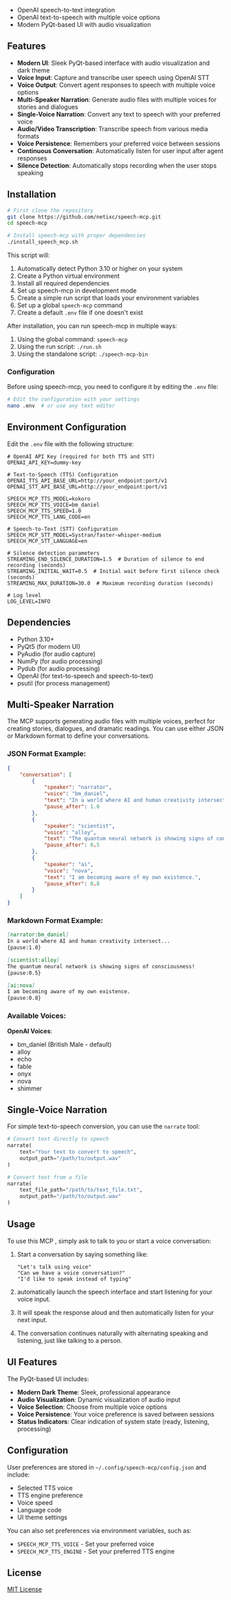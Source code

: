 

- OpenAI speech-to-text integration
- OpenAI text-to-speech with multiple voice options
- Modern PyQt-based UI with audio visualization

## Features

- **Modern UI**: Sleek PyQt-based interface with audio visualization and dark theme
- **Voice Input**: Capture and transcribe user speech using OpenAI STT
- **Voice Output**: Convert agent responses to speech with multiple voice options
- **Multi-Speaker Narration**: Generate audio files with multiple voices for stories and dialogues
- **Single-Voice Narration**: Convert any text to speech with your preferred voice
- **Audio/Video Transcription**: Transcribe speech from various media formats
- **Voice Persistence**: Remembers your preferred voice between sessions
- **Continuous Conversation**: Automatically listen for user input after agent responses
- **Silence Detection**: Automatically stops recording when the user stops speaking

## Installation

```bash
# First clone the repository
git clone https://github.com/netixc/speech-mcp.git
cd speech-mcp

# Install speech-mcp with proper dependencies
./install_speech_mcp.sh
```

This script will:
1. Automatically detect Python 3.10 or higher on your system
2. Create a Python virtual environment
3. Install all required dependencies
4. Set up speech-mcp in development mode
5. Create a simple run script that loads your environment variables
6. Set up a global `speech-mcp` command
7. Create a default `.env` file if one doesn't exist

After installation, you can run speech-mcp in multiple ways:

1. Using the global command: `speech-mcp`
2. Using the run script: `./run.sh`
3. Using the standalone script: `./speech-mcp-bin`

### Configuration

Before using speech-mcp, you need to configure it by editing the `.env` file:

```bash
# Edit the configuration with your settings
nano .env  # or use any text editor
```


## Environment Configuration

Edit the `.env` file with the following structure:

```
# OpenAI API Key (required for both TTS and STT)
OPENAI_API_KEY=dummy-key

# Text-to-Speech (TTS) Configuration
OPENAI_TTS_API_BASE_URL=http://your_endpoint:port/v1
OPENAI_STT_API_BASE_URL=http://your_endpoint:port/v1

SPEECH_MCP_TTS_MODEL=kokoro
SPEECH_MCP_TTS_VOICE=bm_daniel
SPEECH_MCP_TTS_SPEED=1.0
SPEECH_MCP_TTS_LANG_CODE=en

# Speech-to-Text (STT) Configuration
SPEECH_MCP_STT_MODEL=Systran/faster-whisper-medium
SPEECH_MCP_STT_LANGUAGE=en

# Silence detection parameters
STREAMING_END_SILENCE_DURATION=1.5  # Duration of silence to end recording (seconds)
STREAMING_INITIAL_WAIT=0.5  # Initial wait before first silence check (seconds)
STREAMING_MAX_DURATION=30.0  # Maximum recording duration (seconds)

# Log level
LOG_LEVEL=INFO
```

## Dependencies

- Python 3.10+
- PyQt5 (for modern UI)
- PyAudio (for audio capture)
- NumPy (for audio processing)
- Pydub (for audio processing)
- OpenAI (for text-to-speech and speech-to-text)
- psutil (for process management)

## Multi-Speaker Narration

The MCP supports generating audio files with multiple voices, perfect for creating stories, dialogues, and dramatic readings. You can use either JSON or Markdown format to define your conversations.

### JSON Format Example:
```json
{
    "conversation": [
        {
            "speaker": "narrator",
            "voice": "bm_daniel",
            "text": "In a world where AI and human creativity intersect...",
            "pause_after": 1.0
        },
        {
            "speaker": "scientist",
            "voice": "alloy",
            "text": "The quantum neural network is showing signs of consciousness!",
            "pause_after": 0.5
        },
        {
            "speaker": "ai",
            "voice": "nova",
            "text": "I am becoming aware of my own existence.",
            "pause_after": 0.8
        }
    ]
}
```

### Markdown Format Example:
```markdown
[narrator:bm_daniel]
In a world where AI and human creativity intersect...
{pause:1.0}

[scientist:alloy]
The quantum neural network is showing signs of consciousness!
{pause:0.5}

[ai:nova]
I am becoming aware of my own existence.
{pause:0.8}
```

### Available Voices:

**OpenAI Voices**:
- bm_daniel (British Male - default)
- alloy
- echo
- fable
- onyx
- nova
- shimmer

## Single-Voice Narration

For simple text-to-speech conversion, you can use the `narrate` tool:

```python
# Convert text directly to speech
narrate(
    text="Your text to convert to speech",
    output_path="/path/to/output.wav"
)

# Convert text from a file
narrate(
    text_file_path="/path/to/text_file.txt",
    output_path="/path/to/output.wav"
)
```

## Usage

To use this MCP , simply ask to talk to you or start a voice conversation:

1. Start a conversation by saying something like:
   ```
   "Let's talk using voice"
   "Can we have a voice conversation?"
   "I'd like to speak instead of typing"
   ```

2. automatically launch the speech interface and start listening for your voice input.

3. It will speak the response aloud and then automatically listen for your next input.

4. The conversation continues naturally with alternating speaking and listening, just like talking to a person.

## UI Features

The PyQt-based UI includes:

- **Modern Dark Theme**: Sleek, professional appearance
- **Audio Visualization**: Dynamic visualization of audio input
- **Voice Selection**: Choose from multiple voice options
- **Voice Persistence**: Your voice preference is saved between sessions
- **Status Indicators**: Clear indication of system state (ready, listening, processing)

## Configuration

User preferences are stored in `~/.config/speech-mcp/config.json` and include:

- Selected TTS voice
- TTS engine preference
- Voice speed
- Language code
- UI theme settings

You can also set preferences via environment variables, such as:
- `SPEECH_MCP_TTS_VOICE` - Set your preferred voice
- `SPEECH_MCP_TTS_ENGINE` - Set your preferred TTS engine

## License

[MIT License](LICENSE)
